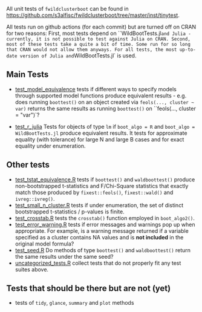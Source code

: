 All unit tests of `fwildclusterboot` can be found in https://github.com/s3alfisc/fwildclusterboot/tree/master/inst/tinytest. 

All tests run on github actions (for each commit) but are turned off on CRAN for two reasons: First, most tests depend on ``WildBootTests.jl` and Julia - currently, it is not possible to test against Julia on CRAN. Second, most of these tests take a quite a bit of time. Some run for so long that CRAN would not allow them anyways. For all tests, the most up-to-date version of Julia and `WildBootTests.jl` is used. 

## Main Tests 

+ [test_model_equivalence]() tests if different ways to specify models through supported model functions produce equivalent results - e.g. does running `boottest()` on an object created via `feols(..., cluster ~ var)` returns the same results as running `boottest()` on ``feols(..., cluster = "var")`?

+ [test_r_julia]() Tests for objects of type `lm` if `boot_algo = R` and `boot_algo = WildBootTests.jl` produce equivalent results. It tests for approximate equality (with tolerance) for large N and large B cases and for exact equality under enumeration. 

## Other tests 

+ [test_tstat_equivalence.R]() tests if `boottest()` and `waldboottest()` produce non-bootstrapped t-statistics and F/Chi-Square statistics that exactly match those produced by `fixest::feols()`, `fixest::wald()` and `ivreg::ivreg()`.
+ [test_small_n_cluster.R]() tests if under enumeration, the set of distinct bootstrapped t-statistics / p-values is finite. 
+ [test_crosstab.R]() tests the `crosstab()` function employed in `boot_algo2()`.
+ [test_error_warning.R]() tests if error messages and warnings pop up when appropriate. For example, is a warning message returned if a variable specified as a cluster contains NA values and is **not included** in the original model formula?
+ [test_seed.R]() Do methods of type `boottest()` and `waldboottest()` return the same results under the same seed?
+ [uncategorized_tests.R]() collect tests that do not properly fit any test suites above.

## Tests that should be there but are not (yet)

+ tests of `tidy`, `glance`, `summary` and `plot` methods
